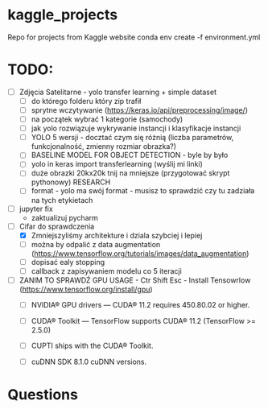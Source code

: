 # kaggle_projects
Repo for projects from Kaggle website
conda env create -f environment.yml

# TODO:
- [ ] Zdjęcia Satelitarne - yolo transfer learning + simple dataset
    - [ ] do którego folderu który zip trafił
    - [ ] sprytne wczytywanie (https://keras.io/api/preprocessing/image/)
    - [ ] na początek wybrać 1 kategorie (samochody) 
    - [ ] jak yolo rozwiązuje wykrywanie instancji i klasyfikacje instancji
    - [ ] YOLO 5 wersji - docztać czym się różnią (liczba parametrów, funkcjonalność, zmienny rozmiar obrazka?) 
    - [ ] BASELINE MODEL FOR OBJECT DETECTION - byle by było
    - [ ] yolo in keras import transferlearning (wyślij mi linki)
    - [ ] duże obrazki 20kx20k tnij na mniejsze (przygotować skrypt pythonowy) RESEARCH 
    - [ ] format - yolo ma swój format - musisz to sprawdzić czy tu zadziała na tych etykietach
- [ ] jupyter fix
  - zaktualizuj pycharm
- [ ] Cifar do sprawdczenia
  - [x] Zmniejszyliśmy architekture i dziala szybciej i lepiej
  - [ ] można by odpalić z data augmentation (https://www.tensorflow.org/tutorials/images/data_augmentation)
  - [ ] dopisać ealy stopping
  - [ ] callback z zapisywaniem modelu co 5 iteracji
- [ ] ZANIM TO SPRAWDŹ GPU USAGE - Ctr Shift Esc - Install Tensowrlow (https://www.tensorflow.org/install/gpu)
  - [ ] NVIDIA® GPU drivers — CUDA® 11.2 requires 450.80.02 or higher.
  - [ ] CUDA® Toolkit — TensorFlow supports CUDA® 11.2 (TensorFlow >= 2.5.0)
  - [ ] CUPTI ships with the CUDA® Toolkit.
  - [ ] cuDNN SDK 8.1.0 cuDNN versions.


# Questions